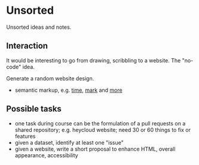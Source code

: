 # Unsorted

Unsorted ideas and notes.

## Interaction

It would be interesting to go from drawing, scribbling to a website. The "no-code" idea.

Generate a random website design.

* semantic markup, e.g.
  [time](https://developer.mozilla.org/en-US/docs/Web/HTML/Element/time),
[mark](https://developer.mozilla.org/en-US/docs/Web/HTML/Element/mark) and
[more](https://developer.mozilla.org/en-US/docs/Glossary/Semantics)

## Possible tasks

* one task during course can be the formulation of a pull requests on a shared
  repository; e.g. heycloud website; need 30 or 60 things to fix or features
* given a dataset, identify at least one "issue"
* given a website, write a short proposal to enhance HTML, overall appearance, accessibility
